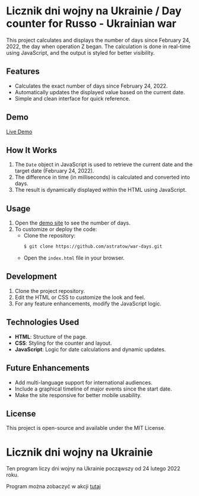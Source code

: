 # Licznik dni wojny na Ukrainie / Day counter for Russo - Ukrainian war

This project calculates and displays the number of days since February 24, 2022, the day when operation Z began. The calculation is done in real-time using JavaScript, and the output is styled for better visibility.

## Features
- Calculates the exact number of days since February 24, 2022.
- Automatically updates the displayed value based on the current date.
- Simple and clean interface for quick reference.

## Demo
[Live Demo](https://licznik-wojenny.netlify.app)

## How It Works
1. The `Date` object in JavaScript is used to retrieve the current date and the target date (February 24, 2022).
2. The difference in time (in milliseconds) is calculated and converted into days.
3. The result is dynamically displayed within the HTML using JavaScript.

## Usage
1. Open the [demo site](https://licznik-wojenny.netlify.app) to see the number of days.
2. To customize or deploy the code:
   - Clone the repository:
     ```bash
     $ git clone https://github.com/astratow/war-days.git
     ```
   - Open the `index.html` file in your browser.

## Development
1. Clone the project repository.
2. Edit the HTML or CSS to customize the look and feel.
3. For any feature enhancements, modify the JavaScript logic.

## Technologies Used
- **HTML**: Structure of the page.
- **CSS**: Styling for the counter and layout.
- **JavaScript**: Logic for date calculations and dynamic updates.

## Future Enhancements
- Add multi-language support for international audiences.
- Include a graphical timeline of major events since the start date.
- Make the site responsive for better mobile usability.

## License
This project is open-source and available under the MIT License.

# Licznik dni wojny na Ukrainie

Ten program liczy dni wojny na Ukrainie począwszy od 24 lutego 2022 roku.

Program można zobaczyć w akcji [tutaj](https://licznik-wojenny.netlify.app/)
